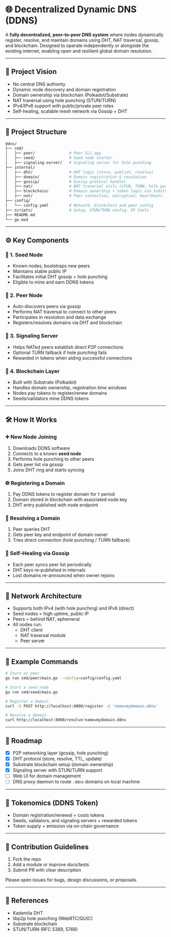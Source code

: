 
# 🌐 Decentralized Dynamic DNS (DDNS)

A **fully decentralized, peer-to-peer DNS system** where nodes dynamically register, resolve, and maintain domains using DHT, NAT traversal, gossip, and blockchain. Designed to operate independently or alongside the existing internet, enabling open and resilient global domain resolution.

---

## 🧠 Project Vision

- No central DNS authority
- Dynamic node discovery and domain registration
- Domain ownership via blockchain (Polkadot/Substrate)
- NAT traversal using hole punching (STUN/TURN)
- IPv4/IPv6 support with public/private peer roles
- Self-healing, scalable mesh network via Gossip + DHT

---

## 📁 Project Structure

```bash
ddns/
├── cmd/
│   ├── peer/               # Peer CLI app
│   ├── seed/               # Seed node starter
│   ├── signaling-server/   # Signaling server for hole punching
├── internal/
│   ├── dht/                # DHT logic (store, publish, resolve)
│   ├── domain/             # Domain registration & resolution
│   ├── gossip/             # Gossip protocol handler
│   ├── nat/                # NAT traversal utils (STUN, TURN, hole punching)
│   ├── blockchain/         # Domain ownership + token logic via Substrate
│   ├── net/                # Peer connection, encryption, heartbeats
├── config/
│   └── config.yaml         # Network, blockchain and peer config
├── scripts/                # Setup, STUN/TURN config, IP tools
├── README.md
└── go.mod
```

---

## ⚙️ Key Components

### 🧩 1. **Seed Node**
- Known nodes, bootstraps new peers
- Maintains stable public IP
- Facilitates initial DHT gossip + hole punching
- Eligible to mine and earn DDNS tokens

### 🧩 2. **Peer Node**
- Auto-discovers peers via gossip
- Performs NAT traversal to connect to other peers
- Participates in resolution and data exchange
- Registers/resolves domains via DHT and blockchain

### 🧩 3. **Signaling Server**
- Helps NATed peers establish direct P2P connections
- Optional TURN fallback if hole punching fails
- Rewarded in tokens when aiding successful connections

### 🧩 4. **Blockchain Layer**
- Built with Substrate (Polkadot)
- Handles domain ownership, registration time windows
- Nodes pay tokens to register/renew domains
- Seeds/validators mine DDNS tokens

---

## 🛠️ How It Works

### ➕ New Node Joining
1. Downloads DDNS software
2. Connects to a known **seed node**
3. Performs hole punching to other peers
4. Gets peer list via gossip
5. Joins DHT ring and starts syncing

### 🌐 Registering a Domain
1. Pay DDNS tokens to register domain for `T` period
2. Domain stored in blockchain with associated node key
3. DHT entry published with node endpoint

### 🧭 Resolving a Domain
1. Peer queries DHT
2. Gets peer key and endpoint of domain owner
3. Tries direct connection (hole punching / TURN fallback)

### 🔁 Self-Healing via Gossip
- Each peer syncs peer list periodically
- DHT keys re-published in intervals
- Lost domains re-announced when owner rejoins

---

## 📡 Network Architecture

- Supports both IPv4 (with hole punching) and IPv6 (direct)
- Seed nodes = high uptime, public IP
- Peers = behind NAT, ephemeral
- All nodes run:
  - DHT client
  - NAT traversal module
  - Peer server

---

## 🧪 Example Commands

```bash
# Start as peer
go run cmd/peer/main.go --config=config/config.yaml

# Start a seed node
go run cmd/seed/main.go

# Register a domain
curl -X POST http://localhost:8000/register -d 'name=mydomain.ddns'

# Resolve a domain
curl http://localhost:8000/resolve?name=mydomain.ddns
```

---

## 🚀 Roadmap

- [x] P2P networking layer (gossip, hole punching)
- [x] DHT protocol (store, resolve, TTL, update)
- [x] Substrate blockchain setup (domain ownership)
- [x] Signaling server with STUN/TURN support
- [ ] Web UI for domain management
- [ ] DNS proxy daemon to route `.ddns` domains on local machine

---

## 🔐 Tokenomics (DDNS Token)

- Domain registration/renewal = costs tokens
- Seeds, validators, and signaling servers = rewarded tokens
- Token supply + emission via on-chain governance

---

## 👥 Contribution Guidelines

1. Fork the repo
2. Add a module or improve docs/tests
3. Submit PR with clear description

Please open issues for bugs, design discussions, or proposals.

---

## 📖 References

- Kademlia DHT
- libp2p hole punching (WebRTC/QUIC)
- Substrate blockchain
- STUN/TURN (RFC 5389, 5766)
